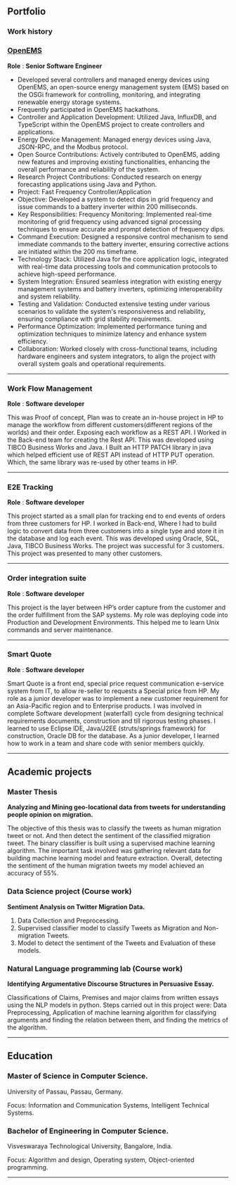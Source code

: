 ## Portfolio

### Work history 

### [OpenEMS](https://github.com/OpenEMS/openems)

**Role** : **Senior Software Engineer**

- Developed several controllers and managed energy devices using OpenEMS, an open-source energy management system (EMS) based on the OSGi framework for controlling, monitoring, and integrating renewable energy storage systems.
- Frequently participated in OpenEMS hackathons.
- Controller and Application Development: Utilized Java, InfluxDB, and TypeScript within the OpenEMS project to create controllers and applications.
- Energy Device Management: Managed energy devices using Java, JSON-RPC, and the Modbus protocol.
- Open Source Contributions: Actively contributed to OpenEMS, adding new features and improving existing functionalities, enhancing the overall performance and reliability of the system.
- Research Project Contributions: Conducted research on energy forecasting applications using Java and Python.
- Project: Fast Frequency Controller/Application
- Objective: Developed a system to detect dips in grid frequency and issue commands to a battery inverter within 200 milliseconds.
- Key Responsibilities: Frequency Monitoring: Implemented real-time monitoring of grid frequency using advanced signal processing techniques to ensure accurate and prompt detection of frequency dips.
- Command Execution: Designed a responsive control mechanism to send immediate commands to the battery inverter, ensuring corrective actions are initiated within the 200 ms timeframe.
- Technology Stack: Utilized Java for the core application logic, integrated with real-time data processing tools and communication protocols to achieve high-speed performance.
- System Integration: Ensured seamless integration with existing energy management systems and battery inverters, optimizing interoperability and system reliability.
- Testing and Validation: Conducted extensive testing under various scenarios to validate the system's responsiveness and reliability, ensuring compliance with grid stability requirements.
- Performance Optimization: Implemented performance tuning and optimization techniques to minimize latency and enhance system efficiency.
- Collaboration: Worked closely with cross-functional teams, including hardware engineers and system integrators, to align the project with overall system goals and operational requirements.

---
### Work Flow Management

**Role** : **Software developer**

This was Proof of concept, Plan was to create an in-house project in HP to manage the
workflow from different customers(different regions of the worlds) and their order.
Exposing each workflow as a REST API. I Worked in the Back-end team for creating the Rest
API. This was developed using TIBCO Business Works and Java. I Built an HTTP PATCH
library in java which helped efficient use of REST API instead of HTTP PUT operation. Which,
the same library was re-used by other teams in HP.

---

### E2E Tracking

**Role** : **Software developer**

This project started as a small plan for tracking end to end events of orders from three
customers for HP. I worked in Back-end, Where I had to build logic to convert data from
three customers into a single type and store it in the database and log each event. This was
developed using Oracle, SQL, Java, TIBCO Business Works. The project was successful for 3
customers. This project was presented to many other customers.

---

### Order integration suite

**Role** : **Software developer**

This project is the layer between HP’s order capture from the customer and the order
fulfillment from the SAP systems. My role was deploying code into Production and
Development Environments. This helped me to learn Unix commands and server
maintenance.

---

### Smart Quote

**Role** : **Software developer**

Smart Quote is a front end, special price request communication e-service system from IT,
to allow re-seller to requests a Special price from HP. My role as a junior developer was to
implement a new customer requirement for an Asia-Pacific region and to Enterprise
products. I was involved in complete Software development (waterfall) cycle from
designing technical requirements documents, construction and till rigorous testing phases.
I learned to use Eclipse IDE, Java/J2EE (struts/springs framework) for construction, Oracle
DB for the database. As a junior developer, I learned how to work in a team and share code
with senior members quickly.

---

## Academic projects
### Master Thesis

**Analyzing and Mining geo-locational data from tweets for understanding people
opinion on migration.**

The objective of this thesis was to classify the tweets as human migration tweet or not. And
then detect the sentiment of the classified migration tweet. The binary classifier is built
using a supervised machine learning algorithm. The important task involved was gathering
relevant data for building machine learning model and feature extraction. Overall,
detecting the sentiment of the human migration tweets my model achieved an accuracy of
55%.

### Data Science project (Course work)

**Sentiment Analysis on Twitter Migration Data.**
1. Data Collection and Preprocessing.
1. Supervised classifier model to classify Tweets as Migration and Non-migration Tweets.
1. Model to detect the sentiment of the Tweets and Evaluation of these models.

### Natural Language programming lab (Course work)

**Identifying Argumentative Discourse Structures in Persuasive Essay.**

Classifications of Claims, Premises and major claims from written essays using the NLP
models in python. Steps carried out in this project were: Data Preprocessing, Application of
machine learning algorithm for classifying arguments and finding the relation between
them, and finding the metrics of the algorithm.

---
## Education
### Master of Science in Computer Science.

University of Passau, Passau, Germany.

Focus: Information and Communication Systems, Intelligent Technical Systems.

### Bachelor of Engineering in Computer Science.

Visveswaraya Technological University, Bangalore, India.

Focus: Algorithm and design, Operating system, Object-oriented programming.


---







